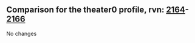 ## Comparison for the theater0 profile, rvn: [2164](https://github.com/PRO100KatYT/FortniteProfileRevisions/tree/main/profiles/theater0/2164%20theater0.json)-[2166](https://github.com/PRO100KatYT/FortniteProfileRevisions/tree/main/profiles/theater0/2166%20theater0.json)

No changes

